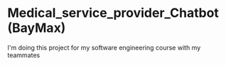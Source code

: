 # Medical_service_provider_Chatbot (BayMax)
I'm doing this project for my software engineering course with my teammates

